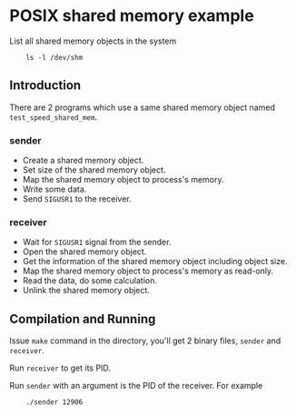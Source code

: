 # POSIX shared memory example

List all shared memory objects in the system
```
    ls -l /dev/shm
```

## Introduction

There are 2 programs which use a same shared memory object named `test_speed_shared_mem`.

### sender
- Create a shared memory object.
- Set size of the shared memory object.
- Map the shared memory object to process's memory.
- Write some data.
- Send `SIGUSR1` to the receiver.

### receiver
- Wait for `SIGUSR1` signal from the sender.
- Open the shared memory object.
- Get the information of the shared memory object including object size.
- Map the shared memory object to process's memory as read-only.
- Read the data, do some calculation.
- Unlink the shared memory object.

## Compilation and Running

Issue `make` command in the directory, you'll get 2 binary files, `sender` and `receiver`.

Run `receiver` to get its PID.

Run `sender` with an argument is the PID of the receiver. For example

```
    ./sender 12906
```
